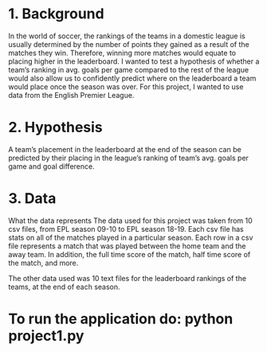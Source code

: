 # 1. Background
In the world of soccer, the rankings of the teams in a domestic league is usually determined by the number of points they gained as a result of the matches they win. Therefore, winning more matches would equate to placing higher in the leaderboard. I wanted to test a hypothesis of whether a team’s ranking in avg. goals per game compared to the rest of the league would also allow us to confidently predict where on the leaderboard a team would place once the season was over. For this project, I wanted to use data from the English Premier League. 

# 2. Hypothesis
A team’s placement in the leaderboard at the end of the season can be predicted by their placing in the league’s ranking of team’s avg. goals per game and goal difference. 

# 3. Data
What the data represents
The data used for this project was taken from 10 csv files, from EPL season 09-10 to EPL season 18-19. Each csv file has stats on all of the matches played in a particular season. Each row in a csv file represents a match that was played between the home team and the away team. In addition, the full time score of the match, half time score of the match, and more. 

The other data used was 10 text files for the leaderboard rankings of the teams, at the end of each season.

# To run the application do: python project1.py